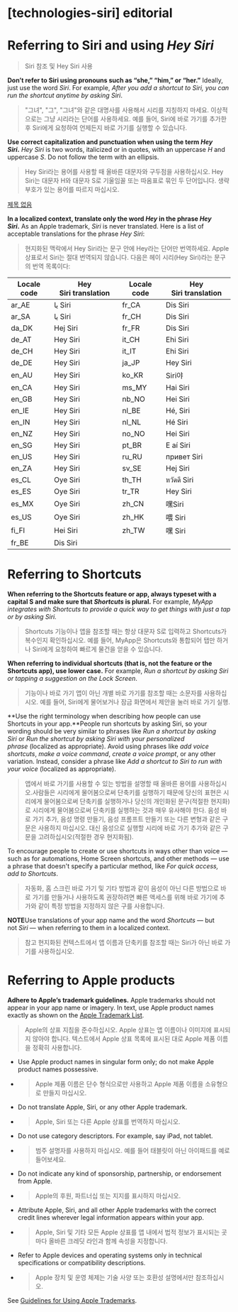 # **[technologies-siri] editorial**

# **Referring to Siri and using *Hey Siri***
> Siri 참조 및 Hey Siri 사용
>




**Don’t refer to Siri using pronouns such as “she,” “him,” or “her.”** Ideally, just use the word *Siri*. For example, *After you add a shortcut to Siri, you can run the shortcut anytime by asking Siri*.
> "그녀", "그", "그녀"와 같은 대명사를 사용해서 시리를 지칭하지 마세요. 이상적으로는 그냥 시리라는 단어를 사용하세요. 예를 들어, Siri에 바로 가기를 추가한 후 Siri에게 요청하여 언제든지 바로 가기를 실행할 수 있습니다.
>




**Use correct capitalization and punctuation when using the term *Hey Siri*.** *Hey Siri* is two words, italicized or in quotes, with an uppercase *H* and uppercase *S*. Do not follow the term with an ellipsis.
> Hey Siri라는 용어를 사용할 때 올바른 대문자와 구두점을 사용하십시오. Hey Siri는 대문자 H와 대문자 S로 기울임꼴 또는 따옴표로 묶인 두 단어입니다. 생략 부호가 있는 용어를 따르지 마십시오.
>




[제목 없음](https://www.notion.so/be0a8834e98640dca31f10146f3cb30a)

**In a localized context, translate only the word *Hey* in the phrase *Hey Siri*.** As an Apple trademark, *Siri* is never translated. Here is a list of acceptable translations for the phrase *Hey Siri*:
> 현지화된 맥락에서 Hey Siri라는 문구 안에 Hey라는 단어만 번역하세요. Apple 상표로서 Siri는 절대 번역되지 않습니다. 다음은 헤이 시리(Hey Siri)라는 문구의 번역 목록이다:
>




| Locale code | Hey Siri translation | Locale code | Hey Siri translation |
| --- | --- | --- | --- |
| ar_AE | يا Siri | fr_CA | Dis Siri |
| ar_SA | يا Siri | fr_CH | Dis Siri |
| da_DK | Hej Siri | fr_FR | Dis Siri |
| de_AT | Hey Siri | it_CH | Ehi Siri |
| de_CH | Hey Siri | it_IT | Ehi Siri |
| de_DE | Hey Siri | ja_JP | Hey Siri |
| en_AU | Hey Siri | ko_KR | Siri야 |
| en_CA | Hey Siri | ms_MY | Hai Siri |
| en_GB | Hey Siri | nb_NO | Hei Siri |
| en_IE | Hey Siri | nl_BE | Hé, Siri |
| en_IN | Hey Siri | nl_NL | Hé Siri |
| en_NZ | Hey Siri | no_NO | Hei Siri |
| en_SG | Hey Siri | pt_BR | E aí Siri |
| en_US | Hey Siri | ru_RU | привет Siri |
| en_ZA | Hey Siri | sv_SE | Hej Siri |
| es_CL | Oye Siri | th_TH | หวัดดี Siri |
| es_ES | Oye Siri | tr_TR | Hey Siri |
| es_MX | Oye Siri | zh_CN | 嘿Siri |
| es_US | Oye Siri | zh_HK | 喂 Siri |
| fi_FI | Hei Siri | zh_TW | 嘿 Siri |
| fr_BE | Dis Siri |  |  |

# **Referring to Shortcuts**

**When referring to the Shortcuts feature or app, always typeset with a capital S and make sure that *Shortcuts* is plural.** For example, *MyApp integrates with Shortcuts to provide a quick way to get things with just a tap or by asking Siri.*
> Shortcuts 기능이나 앱을 참조할 때는 항상 대문자 S로 입력하고 Shortcuts가 복수인지 확인하십시오. 예를 들어, MyApp은 Shortcuts와 통합되어 탭만 하거나 Siri에게 요청하여 빠르게 물건을 얻을 수 있습니다.
>




**When referring to individual shortcuts (that is, not the feature or the Shortcuts app), use lower case.** For example, *Run a shortcut by asking Siri or tapping a suggestion on the Lock Screen*.
> 기능이나 바로 가기 앱이 아닌 개별 바로 가기를 참조할 때는 소문자를 사용하십시오. 예를 들어, Siri에게 물어보거나 잠금 화면에서 제안을 눌러 바로 가기 실행.
>




**Use the right terminology when describing how people can use Shortcuts in your app.**People run shortcuts by asking Siri, so your wording should be very similar to phrases like *Run a shortcut by asking Siri* or *Run the shortcut by asking Siri with your personalized phrase* (localized as appropriate). Avoid using phrases like *add voice shortcuts*, *make a voice command*, *create a voice prompt*, or any other variation. Instead, consider a phrase like *Add a shortcut to Siri to run with your voice* (localized as appropriate).
> 앱에서 바로 가기를 사용할 수 있는 방법을 설명할 때 올바른 용어를 사용하십시오.사람들은 시리에게 물어봄으로써 단축키를 실행하기 때문에 당신의 표현은 시리에게 물어봄으로써 단축키를 실행하거나 당신의 개인화된 문구(적절한 현지화)로 시리에게 물어봄으로써 단축키를 실행하는 것과 매우 유사해야 한다. 음성 바로 가기 추가, 음성 명령 만들기, 음성 프롬프트 만들기 또는 다른 변형과 같은 구문은 사용하지 마십시오. 대신 음성으로 실행할 시리에 바로 가기 추가와 같은 구문을 고려하십시오(적절한 경우 현지화됨).
>




To encourage people to create or use shortcuts in ways other than voice — such as for automations, Home Screen shortcuts, and other methods — use a phrase that doesn't specify a particular method, like *For quick access, add to Shortcuts*.
> 자동화, 홈 스크린 바로 가기 및 기타 방법과 같이 음성이 아닌 다른 방법으로 바로 가기를 만들거나 사용하도록 권장하려면 빠른 액세스를 위해 바로 가기에 추가와 같이 특정 방법을 지정하지 않은 구를 사용합니다.
>




**NOTE**Use translations of your app name and the word *Shortcuts* — but not *Siri* — when referring to them in a localized context.
> 참고 현지화된 컨텍스트에서 앱 이름과 단축키를 참조할 때는 Siri가 아닌 바로 가기를 사용하십시오.
>




# **Referring to Apple products**

**Adhere to Apple’s trademark guidelines.** Apple trademarks should not appear in your app name or imagery. In text, use Apple product names exactly as shown on the [Apple Trademark List](https://www.apple.com/legal/intellectual-property/trademark/appletmlist.html).
> Apple의 상표 지침을 준수하십시오. Apple 상표는 앱 이름이나 이미지에 표시되지 않아야 합니다. 텍스트에서 Apple 상표 목록에 표시된 대로 Apple 제품 이름을 정확히 사용합니다.
>




- Use Apple product names in singular form only; do not make Apple product names possessive.
- >  Apple 제품 이름은 단수 형식으로만 사용하고 Apple 제품 이름을 소유형으로 만들지 마십시오.

- Do not translate Apple, Siri, or any other Apple trademark.
- >  Apple, Siri 또는 다른 Apple 상표를 번역하지 마십시오.

- Do not use category descriptors. For example, say iPad, not tablet.
- >  범주 설명자를 사용하지 마십시오. 예를 들어 태블릿이 아닌 아이패드를 예로 들어보세요.

- Do not indicate any kind of sponsorship, partnership, or endorsement from Apple.
- >  Apple의 후원, 파트너십 또는 지지를 표시하지 마십시오.

- Attribute Apple, Siri, and all other Apple trademarks with the correct credit lines wherever legal information appears within your app.
- >  Apple, Siri 및 기타 모든 Apple 상표를 앱 내에서 법적 정보가 표시되는 곳마다 올바른 크레딧 라인과 함께 속성을 지정합니다.

- Refer to Apple devices and operating systems only in technical specifications or compatibility descriptions.
- >  Apple 장치 및 운영 체제는 기술 사양 또는 호환성 설명에서만 참조하십시오.


See [Guidelines for Using Apple Trademarks](https://www.apple.com/legal/intellectual-property/guidelinesfor3rdparties.html).
